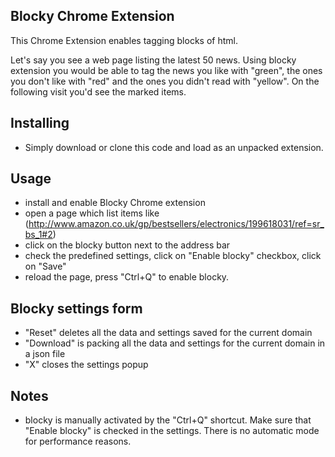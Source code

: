 ## Blocky Chrome Extension
This Chrome Extension enables tagging blocks of html.

Let's say you see a web page listing the latest 50 news. Using blocky extension you would be able to tag the news you like with "green", the ones you don't like with "red" and the ones you didn't read with "yellow". On the following visit you'd see the marked items.

## Installing
* Simply download or clone this code and load as an unpacked extension.

## Usage
* install and enable Blocky Chrome extension
* open a page which list items like (http://www.amazon.co.uk/gp/bestsellers/electronics/199618031/ref=sr_bs_1#2)
* click on the blocky button next to the address bar
* check the predefined settings, click on "Enable blocky" checkbox, click on "Save"
* reload the page, press "Ctrl+Q" to enable blocky.

## Blocky settings form
* "Reset" deletes all the data and settings saved for the current domain
* "Download" is packing all the data and settings for the current domain in a json file
* "X" closes the settings popup

## Notes
* blocky is manually activated by the "Ctrl+Q" shortcut. Make sure that "Enable blocky" is checked in the settings. There is no automatic mode for performance reasons.

